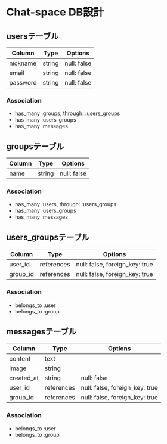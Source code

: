 # Chat-space DB設計

## usersテーブル
|Column  |Type  |Options    |
|--------|------|-----------|
|nickname|string|null: false|
|email   |string|null: false|
|password|string|null: false|
### Association
- has_many :groups, through: :users_groups
- has_many :users_groups
- has_many :messages

## groupsテーブル
|Column|Type  |Options    |
|------|------|-----------|
|name  |string|null: false|
### Association
- has_many :users, through: :users_groups
- has_many :users_groups
- has_many :messages

## users_groupsテーブル
|Column  |Type      |Options                      |
|--------|----------|-----------------------------|
|user_id |references|null: false, foreign_key: true|
|group_id|references|null: false, foreign_key: true|
### Association
- belongs_to :user
- belongs_to :group

## messagesテーブル
|Column    |Type      |Options                       |
|----------|----------|------------------------------|
|content   |text      |                              |
|image     |string    |                              |
|created_at|string    |null: false                   |
|user_id   |references|null: false, foreign_key: true|
|group_id  |references|null: false, foreign_key: true|
### Association
- belongs_to :user
- belongs_to :group